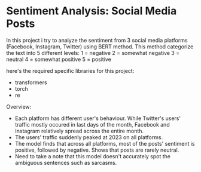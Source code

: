# Sentiment Analysis: Social Media Posts

In this project i try to analyze the sentiment from 3 social media platforms (Facebook, Instagram, Twitter) using BERT method. This method categorize the text into 5 different levels:
1 = negative
2 = somewhat negative
3 = neutral
4 = somewhat positive
5 = positive

here's the required specific libraries for this project:
- transformers
- torch
- re

Overview:
- Each platform has different user's behaviour. While Twitter's users' traffic mostly occured in last days of the month, Facebook and Instagram relatively spread across the entire month.
- The users' traffic suddenly peaked at 2023 on all platforms.
- The model finds that across all platforms, most of the posts' sentiment is positive, followed by negative. Shows that posts are rarely neutral.
- Need to take a note that this model doesn't accurately spot the ambiguous sentences such as sarcasms.
